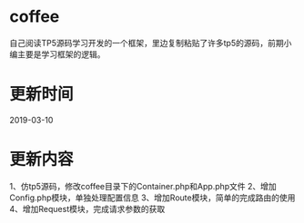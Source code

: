 # coffee
自己阅读TP5源码学习开发的一个框架，里边复制粘贴了许多tp5的源码，前期小编主要是学习框架的逻辑。

# 更新时间
2019-03-10

# 更新内容
1、仿tp5源码，修改coffee目录下的Container.php和App.php文件
2、增加Config.php模块，单独处理配置信息
3、增加Route模块，简单的完成路由的使用
4、增加Request模块，完成请求参数的获取
